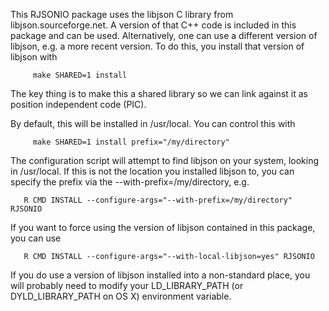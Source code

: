 This RJSONIO package uses the libjson C library from
libjson.sourceforge.net.  A version of that C++ code is included in
this package and can be used.  Alternatively, one can use a different
version of libjson, e.g. a more recent version.  To do this,
you install that version of libjson with
```
     make SHARED=1 install
```
The key thing is to make this a shared library so we can link against
it as position independent code (PIC).

By default, this will be installed in /usr/local.
You can control this with
```
     make SHARED=1 install prefix="/my/directory"
```

The configuration script will attempt to find libjson on your system,
looking in /usr/local. If this is not the location you installed
libjson to, you can specify the prefix via the --with-prefix=/my/directory,
e.g. 
```
   R CMD INSTALL --configure-args="--with-prefix=/my/directory" RJSONIO
```

If you want to force using the version of libjson contained in this package,
you can use
```
   R CMD INSTALL --configure-args="--with-local-libjson=yes" RJSONIO
```

If you do use a version of libjson installed into a non-standard place,
you will probably need to modify your LD_LIBRARY_PATH (or DYLD_LIBRARY_PATH on OS X)
environment variable.

